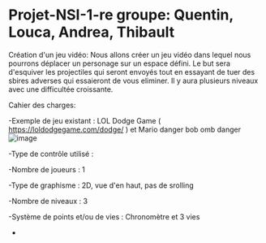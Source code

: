 # Projet-NSI-1-re groupe: Quentin, Louca, Andrea, Thibault
Création d'un jeu vidéo: 
Nous allons créer un jeu vidéo dans lequel nous pourrons déplacer un personage sur un espace défini. Le but sera d'esquiver les projectiles qui seront envoyés tout en essayant de tuer des sbires adverses qui essaieront de vous eliminer. Il y aura plusieurs niveaux avec une difficultée croissante.

Cahier des charges:

-Exemple de jeu existant : LOL Dodge Game ( https://loldodgegame.com/dodge/ ) et Mario danger bob omb danger ![image](https://user-images.githubusercontent.com/119674954/206699870-22b373e7-b407-48c8-94a5-0ef7cfd662aa.png)

-Type de contrôle utilisé : 

-Nombre de joueurs : 1

-Type de graphisme : 2D, vue d'en haut, pas de srolling

-Nombre de niveaux : 3

-Système de points et/ou de vies : Chronomètre et 3 vies 

-

